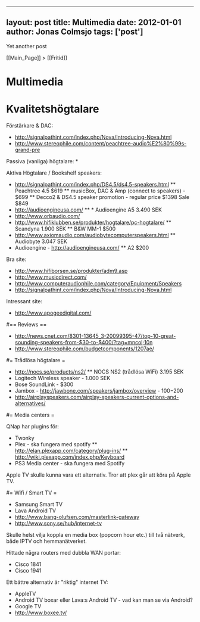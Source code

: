 
---
layout: post
title: Multimedia
date: 2012-01-01
author: Jonas Colmsjo
tags: ['post']
---

Yet another post





[[Main_Page]] > [[Fritid]]


# Multimedia 

# Kvalitetshögtalare 

Förstärkare & DAC:
* http://signalpathint.com/index.php/Nova/Introducing-Nova.html
* http://www.stereophile.com/content/peachtree-audio%E2%80%99s-grand-pre

Passiva (vanliga) högtalare:
*

Aktiva Högtalare / Bookshelf speakers:
* http://signalpathint.com/index.php/DS4.5/ds4.5-speakers.html
** Peachtree 4.5			$619
** musicBox, DAC & Amp (connect to speakers) - $699
** Decco2 & DS4.5 speaker promotion - regular price $1398 Sale $849
* http://audioengineusa.com/
** * Audioengine A5 		3.490 SEK
* http://www.orbaudio.com/
* http://www.hifiklubben.se/produkter/hogtalare/pc-hogtalare/
** Scandyna 1.900 SEK
** B&W MM-1			$500
* http://www.axiomaudio.com/audiobytecomputerspeakers.html
** Audiobyte			3.047 SEK
* Audioengine - http://audioengineusa.com/
** A2 $200

Bra site: 
* http://www.hifiborsen.se/produkter/adm9.asp
* http://www.musicdirect.com/
* http://www.computeraudiophile.com/category/Equipment/Speakers
* http://signalpathint.com/index.php/Nova/Introducing-Nova.html


Intressant site:
* http://www.apogeedigital.com/


#== Reviews ==
* http://news.cnet.com/8301-13645_3-20099395-47/top-10-great-sounding-speakers-from-$30-to-$400/?tag=mncol;10n
* http://www.stereophile.com/budgetcomponents/1207ae/

#= Trådlösa högtalare =

* http://nocs.se/products/ns2/
** NOCS NS2 (trådlösa WiFi)			3.195 SEK
* Logitech Wireless speaker - 1.000 SEK
* Bose SoundLink - $300
* Jambox - http://jawbone.com/speakers/jambox/overview - $100-$200
* http://airplayspeakers.com/airplay-speakers-current-options-and-alternatives/


#= Media centers =

QNap har plugins för:
* Twonky
* Plex - ska fungera med spotify
** http://elan.plexapp.com/category/plug-ins/
** http://wiki.plexapp.com/index.php/Keyboard
* PS3 Media center - ska fungera med Spotify

Apple TV skulle kunna vara ett alternativ. Tror att plex går att köra på Apple TV.


#= Wifi / Smart TV =

* Samsung Smart TV
* Lava Android TV
* http://www.bang-olufsen.com/masterlink-gateway
* http://www.sony.se/hub/internet-tv

Skulle helst vilja koppla en media box (popcorn hour etc.) till två nätverk, både IPTV och hemmanätverket.

Hittade några routers med dubbla WAN portar:
* Cisco 1841
* Cisco 1941


Ett bättre alternativ är "riktig" internet TV:
* AppleTV
* Android TV boxar eller Lava:s Android TV - vad kan man se via Android?
* Google TV
* http://www.boxee.tv/
